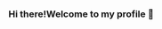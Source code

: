 ### Hi there!Welcome to my profile 👋

<!--
**rakesh-deka/rakesh-deka** is a ✨ _special_ ✨ repository because its `README.md` (this file) appears on your GitHub profile.

